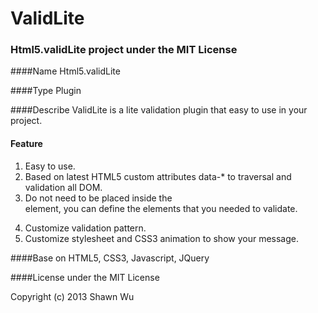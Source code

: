 ValidLite
=========

### Html5.validLite project under the MIT License

####Name 
Html5.validLite

####Type 
Plugin

####Describe
ValidLite is a lite validation plugin that easy to use in your project.

#### Feature 
1.	Easy to use.
2.	Based on latest HTML5 custom attributes data-* to traversal and validation all DOM.
3.	Do not need to be placed inside the <Form> element, you can define the elements that you needed to validate.
4.	Customize validation pattern.
5.	Customize stylesheet and CSS3 animation to show your message.

####Base on
HTML5, CSS3, Javascript, JQuery

####License
under the MIT License <p>Copyright (c) 2013 Shawn Wu
